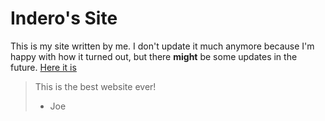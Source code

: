 # Indero's Site
This is my site written by me. I don't update it much anymore because I'm happy with how it turned out, but there **might** be some updates in the future. [Here it is](ohhomie.xyz/indero.html)
> This is the best website ever!
> - Joe

